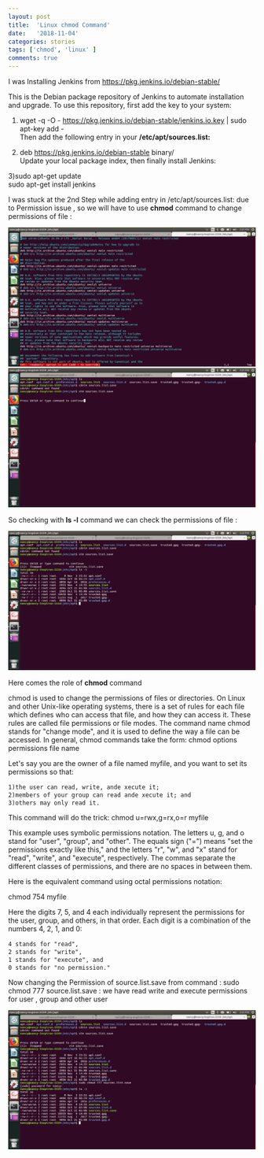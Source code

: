 ```yaml
---
layout: post
title:  'Linux chmod Command'
date:   '2018-11-04'
categories: stories
tags: ['chmod', 'linux' ]
comments: true
---
```

I was Installing Jenkins from https://pkg.jenkins.io/debian-stable/ <br>

This is the Debian package repository of Jenkins to automate installation and upgrade. To use this repository, first add the key to your system: <br>

1) wget -q -O - https://pkg.jenkins.io/debian-stable/jenkins.io.key | sudo apt-key add -<br>
Then add the following entry in your <strong>/etc/apt/sources.list:</strong><br> 

2) deb https://pkg.jenkins.io/debian-stable binary/ <br>
Update your local package index, then finally install Jenkins: <br>

3)sudo apt-get update <br>
sudo apt-get install jenkins

I was stuck at the 2nd Step while adding entry in /etc/apt/sources.list: due to Permission issue , so we will have to use  <strong>chmod</strong> command to change permissions of file : 

<div class="image">
    <a href="/public/img/permissionprob.png">
        <img alt="Permissions Problem" tab" src="/public/img/permissionprob.png" />
    </a>
</div>

<div class="image">
    <a href="/public/img/Permission Prob2.png">
        <img alt="Permission Problem" tab" src="/public/img/Permission Prob2.png" />
    </a>
</div>

So checking with <strong>ls -l</strong> command we can check the permissions of file :

<div class="image">
    <a href="/public/img/ls -l.png">
        <img alt="ls -l" src="/public/img/ls -l.png" />
    </a>
</div>

Here comes the role of <strong>chmod</strong> command <br>

chmod is used to change the permissions of files or directories.
On Linux and other Unix-like operating systems, there is a set of rules for each file which defines who can access that file, and how they can access it. These rules are called file permissions or file modes. The command name chmod stands for "change mode", and it is used to define the way a file can be accessed.
In general, chmod commands take the form:
chmod options permissions file name

Let's say you are the owner of a file named myfile, and you want to set its permissions so that:

    1)the user can read, write, ande xecute it;
    2)members of your group can read ande xecute it; and
    3)others may only read it.

This command will do the trick:
chmod u=rwx,g=rx,o=r myfile

This example uses symbolic permissions notation. The letters u, g, and o stand for "user", "group", and "other". The equals sign ("=") means "set the permissions exactly like this," and the letters "r", "w", and "x" stand for "read", "write", and "execute", respectively. The commas separate the different classes of permissions, and there are no spaces in between them.

Here is the equivalent command using octal permissions notation:

chmod 754 myfile

Here the digits 7, 5, and 4 each individually represent the permissions for the user, group, and others, in that order. Each digit is a combination of the numbers 4, 2, 1, and 0:

    4 stands for "read",
    2 stands for "write",
    1 stands for "execute", and
    0 stands for "no permission."

Now changing the Permission of source.list.save from command :
sudo chmod 777 source.list.save :
we have read write and execute permissions for user , group and other user 

<div class="image">
    <a href="/public/img/chmod.png">
        <img alt="ls -l" src="/public/img/chmod.png" />
    </a>
</div>

